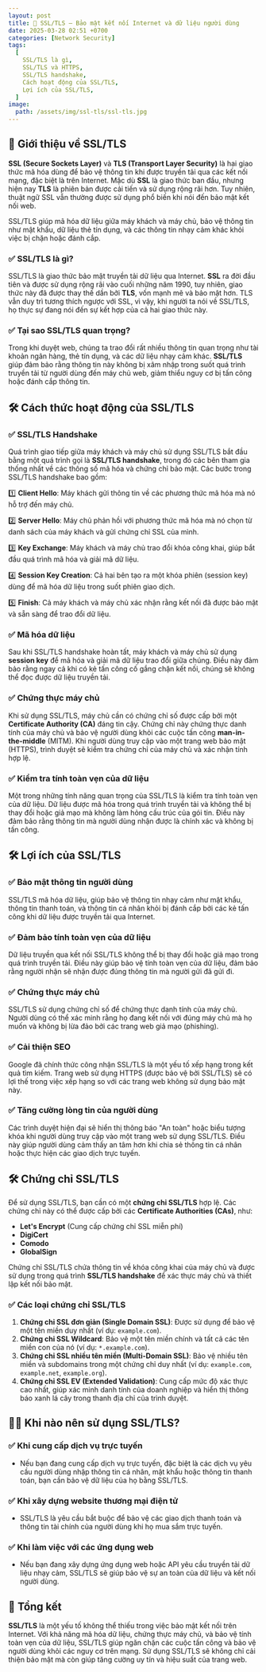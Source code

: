 ```yaml
---
layout: post
title: 🚀 SSL/TLS – Bảo mật kết nối Internet và dữ liệu người dùng
date: 2025-03-28 02:51 +0700
categories: [Network Security]
tags:
  [
    SSL/TLS là gì,
    SSL/TLS và HTTPS,
    SSL/TLS handshake,
    Cách hoạt động của SSL/TLS,
    Lợi ích của SSL/TLS,
  ]
image:
  path: /assets/img/ssl-tls/ssl-tls.jpg
---
```


## 🎯 **Giới thiệu về SSL/TLS**

**SSL (Secure Sockets Layer)** và **TLS (Transport Layer Security)** là hai giao thức mã hóa dùng để bảo vệ thông tin khi được truyền tải qua các kết nối mạng, đặc biệt là trên Internet. Mặc dù **SSL** là giao thức ban đầu, nhưng hiện nay **TLS** là phiên bản được cải tiến và sử dụng rộng rãi hơn. Tuy nhiên, thuật ngữ SSL vẫn thường được sử dụng phổ biến khi nói đến bảo mật kết nối web.

SSL/TLS giúp mã hóa dữ liệu giữa máy khách và máy chủ, bảo vệ thông tin như mật khẩu, dữ liệu thẻ tín dụng, và các thông tin nhạy cảm khác khỏi việc bị chặn hoặc đánh cắp.

### ✅ **SSL/TLS là gì?**

SSL/TLS là giao thức bảo mật truyền tải dữ liệu qua Internet. **SSL** ra đời đầu tiên và được sử dụng rộng rãi vào cuối những năm 1990, tuy nhiên, giao thức này đã được thay thế dần bởi **TLS**, vốn mạnh mẽ và bảo mật hơn. TLS vẫn duy trì tương thích ngược với SSL, vì vậy, khi người ta nói về SSL/TLS, họ thực sự đang nói đến sự kết hợp của cả hai giao thức này.

### ✅ **Tại sao SSL/TLS quan trọng?**

Trong khi duyệt web, chúng ta trao đổi rất nhiều thông tin quan trọng như tài khoản ngân hàng, thẻ tín dụng, và các dữ liệu nhạy cảm khác. **SSL/TLS** giúp đảm bảo rằng thông tin này không bị xâm nhập trong suốt quá trình truyền tải từ người dùng đến máy chủ web, giảm thiểu nguy cơ bị tấn công hoặc đánh cắp thông tin.

## 🛠️ **Cách thức hoạt động của SSL/TLS**

### ✅ **SSL/TLS Handshake**

Quá trình giao tiếp giữa máy khách và máy chủ sử dụng SSL/TLS bắt đầu bằng một quá trình gọi là **SSL/TLS handshake**, trong đó các bên tham gia thống nhất về các thông số mã hóa và chứng chỉ bảo mật. Các bước trong SSL/TLS handshake bao gồm:

1️⃣ **Client Hello**: Máy khách gửi thông tin về các phương thức mã hóa mà nó hỗ trợ đến máy chủ.

2️⃣ **Server Hello**: Máy chủ phản hồi với phương thức mã hóa mà nó chọn từ danh sách của máy khách và gửi chứng chỉ SSL của mình.

3️⃣ **Key Exchange**: Máy khách và máy chủ trao đổi khóa công khai, giúp bắt đầu quá trình mã hóa và giải mã dữ liệu.

4️⃣ **Session Key Creation**: Cả hai bên tạo ra một khóa phiên (session key) dùng để mã hóa dữ liệu trong suốt phiên giao dịch.

5️⃣ **Finish**: Cả máy khách và máy chủ xác nhận rằng kết nối đã được bảo mật và sẵn sàng để trao đổi dữ liệu.

### ✅ **Mã hóa dữ liệu**

Sau khi SSL/TLS handshake hoàn tất, máy khách và máy chủ sử dụng **session key** để mã hóa và giải mã dữ liệu trao đổi giữa chúng. Điều này đảm bảo rằng ngay cả khi có kẻ tấn công cố gắng chặn kết nối, chúng sẽ không thể đọc được dữ liệu truyền tải.

### ✅ **Chứng thực máy chủ**

Khi sử dụng SSL/TLS, máy chủ cần có chứng chỉ số được cấp bởi một **Certificate Authority (CA)** đáng tin cậy. Chứng chỉ này chứng thực danh tính của máy chủ và bảo vệ người dùng khỏi các cuộc tấn công **man-in-the-middle** (MITM). Khi người dùng truy cập vào một trang web bảo mật (HTTPS), trình duyệt sẽ kiểm tra chứng chỉ của máy chủ và xác nhận tính hợp lệ.

### ✅ **Kiểm tra tính toàn vẹn của dữ liệu**

Một trong những tính năng quan trọng của SSL/TLS là kiểm tra tính toàn vẹn của dữ liệu. Dữ liệu được mã hóa trong quá trình truyền tải và không thể bị thay đổi hoặc giả mạo mà không làm hỏng cấu trúc của gói tin. Điều này đảm bảo rằng thông tin mà người dùng nhận được là chính xác và không bị tấn công.

## 🛠️ **Lợi ích của SSL/TLS**

### ✅ **Bảo mật thông tin người dùng**

SSL/TLS mã hóa dữ liệu, giúp bảo vệ thông tin nhạy cảm như mật khẩu, thông tin thanh toán, và thông tin cá nhân khỏi bị đánh cắp bởi các kẻ tấn công khi dữ liệu được truyền tải qua Internet.

### ✅ **Đảm bảo tính toàn vẹn của dữ liệu**

Dữ liệu truyền qua kết nối SSL/TLS không thể bị thay đổi hoặc giả mạo trong quá trình truyền tải. Điều này giúp bảo vệ tính toàn vẹn của dữ liệu, đảm bảo rằng người nhận sẽ nhận được đúng thông tin mà người gửi đã gửi đi.

### ✅ **Chứng thực máy chủ**

SSL/TLS sử dụng chứng chỉ số để chứng thực danh tính của máy chủ. Người dùng có thể xác minh rằng họ đang kết nối với đúng máy chủ mà họ muốn và không bị lừa đảo bởi các trang web giả mạo (phishing).

### ✅ **Cải thiện SEO**

Google đã chính thức công nhận SSL/TLS là một yếu tố xếp hạng trong kết quả tìm kiếm. Trang web sử dụng HTTPS (được bảo vệ bởi SSL/TLS) sẽ có lợi thế trong việc xếp hạng so với các trang web không sử dụng bảo mật này.

### ✅ **Tăng cường lòng tin của người dùng**

Các trình duyệt hiện đại sẽ hiển thị thông báo "An toàn" hoặc biểu tượng khóa khi người dùng truy cập vào một trang web sử dụng SSL/TLS. Điều này giúp người dùng cảm thấy an tâm hơn khi chia sẻ thông tin cá nhân hoặc thực hiện các giao dịch trực tuyến.

## 🛠️ **Chứng chỉ SSL/TLS**

Để sử dụng SSL/TLS, bạn cần có một **chứng chỉ SSL/TLS** hợp lệ. Các chứng chỉ này có thể được cấp bởi các **Certificate Authorities (CAs)**, như:

- **Let's Encrypt** (Cung cấp chứng chỉ SSL miễn phí)
- **DigiCert**
- **Comodo**
- **GlobalSign**

Chứng chỉ SSL/TLS chứa thông tin về khóa công khai của máy chủ và được sử dụng trong quá trình **SSL/TLS handshake** để xác thực máy chủ và thiết lập kết nối bảo mật.

### ✅ **Các loại chứng chỉ SSL/TLS**

1. **Chứng chỉ SSL đơn giản (Single Domain SSL)**: Được sử dụng để bảo vệ một tên miền duy nhất (ví dụ: `example.com`).
2. **Chứng chỉ SSL Wildcard**: Bảo vệ một tên miền chính và tất cả các tên miền con của nó (ví dụ: `*.example.com`).
3. **Chứng chỉ SSL nhiều tên miền (Multi-Domain SSL)**: Bảo vệ nhiều tên miền và subdomains trong một chứng chỉ duy nhất (ví dụ: `example.com`, `example.net`, `example.org`).
4. **Chứng chỉ SSL EV (Extended Validation)**: Cung cấp mức độ xác thực cao nhất, giúp xác minh danh tính của doanh nghiệp và hiển thị thông báo xanh lá cây trong thanh địa chỉ của trình duyệt.

## 🧑‍💻 **Khi nào nên sử dụng SSL/TLS?**

### ✅ **Khi cung cấp dịch vụ trực tuyến**

- Nếu bạn đang cung cấp dịch vụ trực tuyến, đặc biệt là các dịch vụ yêu cầu người dùng nhập thông tin cá nhân, mật khẩu hoặc thông tin thanh toán, bạn cần bảo vệ dữ liệu của họ bằng SSL/TLS.

### ✅ **Khi xây dựng website thương mại điện tử**

- SSL/TLS là yêu cầu bắt buộc để bảo vệ các giao dịch thanh toán và thông tin tài chính của người dùng khi họ mua sắm trực tuyến.

### ✅ **Khi làm việc với các ứng dụng web**

- Nếu bạn đang xây dựng ứng dụng web hoặc API yêu cầu truyền tải dữ liệu nhạy cảm, SSL/TLS sẽ giúp bảo vệ sự an toàn của dữ liệu và kết nối người dùng.

## 🚀 **Tổng kết**

**SSL/TLS** là một yếu tố không thể thiếu trong việc bảo mật kết nối trên Internet. Với khả năng mã hóa dữ liệu, chứng thực máy chủ, và bảo vệ tính toàn vẹn của dữ liệu, SSL/TLS giúp ngăn chặn các cuộc tấn công và bảo vệ người dùng khỏi các nguy cơ trên mạng. Sử dụng SSL/TLS sẽ không chỉ cải thiện bảo mật mà còn giúp tăng cường uy tín và hiệu suất của trang web.

